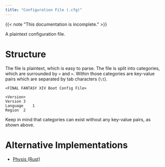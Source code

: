 ```yaml
---
title: "Configuration File (.cfg)"
---
```


{{< note "This documentation is incomplete." >}}

A plaintext configuration file.

# Structure

The file is plaintext, which is easy to parse. The file is split into categories, which are surrounded by `<` and `>`. Within those categories are key-value pairs which are separated by tab characters (`\t`).

```
<FINAL FANTASY XIV Boot Config File>

<Version>
Version	3
Language	1
Region	2
```

Keep in mind that categories can exist without any key-value pairs, as shown above.

# Alternative Implementations

* [Physis (Rust)](https://git.sr.ht/~redstrate/physis/tree/main/item/src/cfg.rs)
